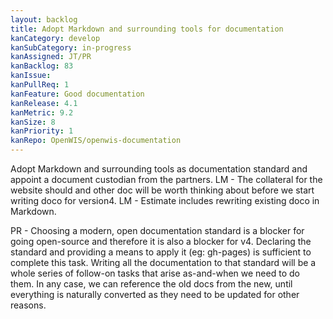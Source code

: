 ```yaml
---
layout: backlog
title: Adopt Markdown and surrounding tools for documentation
kanCategory: develop
kanSubCategory: in-progress
kanAssigned: JT/PR
kanBacklog: 83
kanIssue:
kanPullReq: 1
kanFeature: Good documentation
kanRelease: 4.1
kanMetric: 9.2
kanSize: 8
kanPriority: 1
kanRepo: OpenWIS/openwis-documentation
---
```

Adopt Markdown and surrounding tools as documentation standard and appoint a document custodian from the partners. LM - The collateral for the website should and other doc will be worth thinking about before we start writing doco for version4. LM - Estimate includes rewriting existing doco in Markdown.

PR - Choosing a modern, open documentation standard is a blocker for going open-source and therefore it is also a blocker for v4.  Declaring the standard and providing a means to apply it (eg: gh-pages) is sufficient to complete this task.  Writing all the documentation to that standard will be a whole series of follow-on tasks that arise as-and-when we need to do them.  In any case, we can reference the old docs from the new, until everything is naturally converted as they need to be updated for other reasons.
